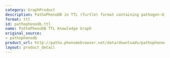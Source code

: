 ```yaml
---
category: GraphProduct
description: PathoPhenoDB in TTL (Turtle) format containing pathogen-disease and pathogen-phenotype associations
format: ttl
id: pathophenodb.ttl
name: PathoPhenoDB TTL Knowledge Graph
original_source:
- pathophenodb
product_url: http://patho.phenomebrowser.net/data/downloads/pathophenodb.ttl
layout: product_detail
---
```

